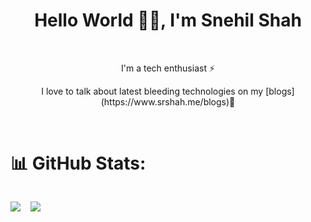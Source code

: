 <h1 align="center">Hello World 👋🏻, I'm Snehil Shah</h1></br>

<p align="center">I'm a tech enthusiast ⚡</p>
<p align="center">I love to talk about latest bleeding technologies on my [blogs](https://www.srshah.me/blogs)🚀</p>
<p align="center">
 <a href="https://srshah.me" target="_blank"><img alt="" src="https://img.shields.io/badge/Portfolio-000?logo=archlinux&logoColor=0d9488&style=for-the-badge" style="vertical-align:center" /></a>
<a href="https://linkedin.com/in/VishwaGauravIn" target="_blank"><img alt="" src="https://img.shields.io/badge/LinkedIn-000?logo=linkedin&logoColor=0A66C2&style=for-the-badge" style="vertical-align:center" /></a>
<a href="https://stackoverflow.com/users/8958122/snehil-shah" target="_blank"><img alt="" src="https://img.shields.io/badge/StackOverflow-000?logo=stackoverflow&logoColor=f59e0b&style=for-the-badge" style="vertical-align:center" /></a>
<a href="https://twitter.com/snehil_shah27" target="_blank"><img alt="" src="https://img.shields.io/badge/Twitter-000?logo=Twitter&logoColor=1DA1F2&style=for-the-badge" style="vertical-align:center" /></a>
</p>

# 📊 GitHub Stats:

<div style="display: flex; gap: 1rem; object-fit: contain; aspect-ratio: 3/2;">

![](https://github-readme-streak-stats.herokuapp.com/?user=AdityaSawant0912&theme=dark&hide_border=false)<br/>

![](https://github-contributor-stats.vercel.app/api?username=srshah27&limit=5&theme=onedark&combine_all_yearly_contributions=true)

</div>

<!--
[![](https://visitcount.itsvg.in/api?id=srshah27&label=Profile%20Views&color=8&icon=2&pretty=true)](https://visitcount.itsvg.in) -->
